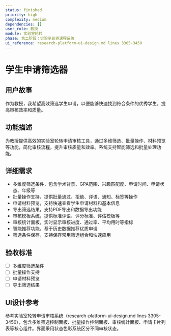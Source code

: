 ```yaml
---
status: finished
priority: high
complexity: medium
dependencies: []
user_role: 教授
module: 实验室轮转
phase: 第二阶段：实验室轮转课程系统
ui_reference: research-platform-ui-design.md lines 3305-3450
---
```


# 学生申请筛选器

## 用户故事
作为教授，我希望高效筛选学生申请，以便能够快速找到符合条件的优秀学生，提高审核效率和质量。

## 功能描述
为教授提供高效的实验室轮转申请审核工具，通过多维筛选、批量操作、材料预览等功能，简化审核流程，提升审核质量和效率。系统支持智能筛选和批量处理功能。

## 详细需求
- 多维度筛选条件，包含学术背景、GPA范围、兴趣匹配度、申请时间、申请状态、年级等
- 批量操作支持，提供批量通过、拒绝、评语、通知、标签等操作
- 申请材料预览，支持快速查看学生申请材料和基本信息
- 导出筛选结果，支持PDF导出和数据导出功能
- 审核模板系统，提供标准评语、评分标准、评估模板等
- 审核统计面板，实时显示审核进度、通过率、平均用时等指标
- 智能推荐功能，基于历史数据推荐优质申请
- 筛选条件保存，支持保存常用筛选组合和快速应用

## 验收标准
- [ ] 多维度筛选条件
- [ ] 批量操作支持
- [ ] 申请材料预览
- [ ] 导出筛选结果

## UI设计参考
参考实验室轮转申请审核系统（research-platform-ui-design.md lines 3305-3450），包含多维筛选控制面板、批量操作控制面板、审核统计面板、申请卡片列表等核心组件。界面采用状态色彩系统区分不同审核状态。